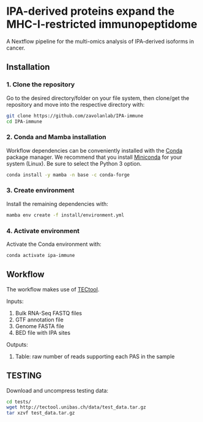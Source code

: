 # IPA-derived proteins expand the MHC-I-restricted immunopeptidome
A Nextflow pipeline for the multi-omics analysis of IPA-derived isoforms in cancer.

## Installation

### 1. Clone the repository

Go to the desired directory/folder on your file system, then clone/get the 
repository and move into the respective directory with:

```bash
git clone https://github.com/zavolanlab/IPA-immune
cd IPA-immune
```

### 2. Conda and Mamba installation

Workflow dependencies can be conveniently installed with the [Conda](https://docs.conda.io/projects/conda/en/stable/)
package manager. We recommend that you install [Miniconda](https://docs.anaconda.com/free/miniconda/miniconda-install/)
for your system (Linux). Be sure to select the Python 3 option. 

```bash
conda install -y mamba -n base -c conda-forge
```

### 3. Create environment

Install the remaining dependencies with:
```bash
mamba env create -f install/environment.yml
```

### 4. Activate environment

Activate the Conda environment with:

```bash
conda activate ipa-immune
```

## Workflow

The workflow makes use of [TECtool](https://github.com/balajtimate/TECtool).

Inputs:
1. Bulk RNA-Seq FASTQ files
2. GTF annotation file
3. Genome FASTA file
4. BED file with IPA sites


Outputs:
1. Table: raw number of reads supporting each PAS in the sample

## TESTING

Download and uncompress testing data:

```bash
cd tests/
wget http://tectool.unibas.ch/data/test_data.tar.gz
tar xzvf test_data.tar.gz
```